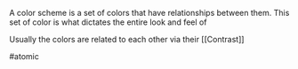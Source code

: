 A color scheme is a set of colors that have relationships between them. This set of color is what dictates the entire look and feel of 

Usually the colors are related to each other via their [[Contrast]]

#atomic